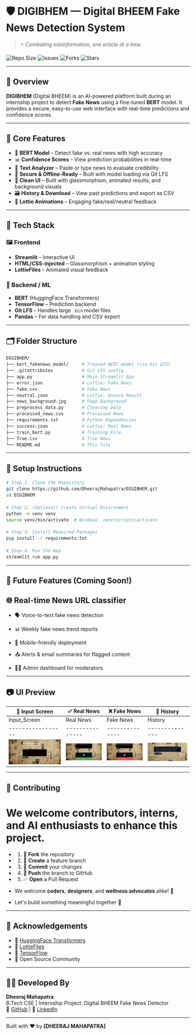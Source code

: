# 🛡️ DIGIBHEM — Digital BHEEM Fake News Detection System

> ⚡ *Combating misinformation, one article at a time.*

![Repo Size](https://img.shields.io/github/repo-size/DheerajMahapatra/DIGIBHEM)
![Issues](https://img.shields.io/github/issues/DheerajMahapatra/DIGIBHEM)
![Forks](https://img.shields.io/github/forks/DheerajMahapatra/DIGIBHEM?style=social)
![Stars](https://img.shields.io/github/stars/DheerajMahapatra/DIGIBHEM?style=social)

---

## 🧠 Overview

**DIGIBHEM** (Digital BHEEM) is an AI-powered platform built during an internship project to detect **Fake News** using a fine-tuned **BERT** model. It provides a secure, easy-to-use web interface with real-time predictions and confidence scores.

---

## 🎯 Core Features

- 🧠 **BERT Model** – Detect fake vs. real news with high accuracy  
- 📊 **Confidence Scores** – View prediction probabilities in real-time  
- 🧾 **Text Analyzer** – Paste or type news to evaluate credibility  
- 🔐 **Secure & Offline-Ready** – Built with model loading via Git LFS  
- 🧬 **Clean UI** – Built with glassmorphism, animated results, and background visuals  
- 🗃️ **History & Download** – View past predictions and export as CSV  
- 🎥 **Lottie Animations** – Engaging fake/real/neutral feedback

---

## 🚀 Tech Stack

### 🖼 Frontend

- **Streamlit** – Interactive UI
- **HTML/CSS-injected** – Glassmorphism + animation styling
- **LottieFiles** – Animated visual feedback

### 🧠 Backend / ML

- **BERT** (HuggingFace Transformers)  
- **TensorFlow** – Prediction backend  
- **Git LFS** – Handles large `.bin` model files  
- **Pandas** – For data handling and CSV export

---

## 🗂️ Folder Structure

```bash
DIGIBHEM/
├── bert_fakenews_model/     # Trained BERT model (via Git LFS)
├── .gitattributes           # Git LFS config
├── app.py                   # Main Streamlit App
├── error.json               # Lottie: Fake News
├── fake.csv                 # Fake News
├── neutral.json             # Lottie: Unsure Result
├── news_background.jpg      # Page Background
├── preprocess_data.py       # Cleaning Data
├── processed_news.csv       # Processed News 
├── requirements.txt         # Python Dependencies
├── success.json             # Lottie: Real News
├── train_bert.py            # Training File
├── True.csv                 # True News
└── README.md                # This file
```
---
## 🔧 Setup Instructions

```bash
# Step 1: Clone the Repository
git clone https://github.com/DheerajMahapatra/DIGIBHEM.git
cd DIGIBHEM

# Step 2: (Optional) Create Virtual Environment
python -m venv venv
source venv/bin/activate  # Windows: venv\Scripts\activate

# Step 3: Install Required Packages
pip install -r requirements.txt

# Step 4: Run the App
streamlit run app.py
```
---

## 🧪 Future Features (Coming Soon!)
## 🌐 Real-time News URL classifier

- 🗣️ Voice-to-text fake news detection

- 📊 Weekly fake news trend reports

- 📱 Mobile-friendly deployment

- 📤 Alerts & email summaries for flagged content

- 🧑‍⚖️ Admin dashboard for moderators
---
## 📷 UI Preview
| 🧠 Input Screen | ✅ Real News |	❌ Fake News |	📜 History |
|-----------------|---------------|--------------|--------------|
|  Input_Screen   |   Real News   |	  Fake News  |	  History   |
|-----------------|---------------|--------------|--------------|
| ![Input_SCreen](https://raw.githubusercontent.com/DheerajMahapatra/DIGIBHEM/main/Images/Input_Screen.jpg) | ![Real_News](https://raw.githubusercontent.com/DheerajMahapatra/DIGIBHEM/main/Images/Real_News.jpg) | ![Fake_News](https://raw.githubusercontent.com/DheerajMahapatra/DIGIBHEM/main/Images/Fake_News.jpg) | ![History](https://raw.githubusercontent.com/DheerajMahapatra/DIGIBHEM/main/Images/History.jpg) |

---

## 🤝 Contributing
# We welcome contributors, interns, and AI enthusiasts to enhance this project.

- 1. 🍴 **Fork** the repository
- 2. 🌿 **Create** a feature branch
- 3. 💾 **Commit** your changes
- 4. 🚀 **Push** the branch to GitHub
- 5. ✅ **Open** a Pull Request

- We welcome **coders**, **designers**, and **wellness advocates** alike! 🙌
- Let's build something meaningful together 💙

---

## 🙏 Acknowledgements

- 🤖 [HuggingFace Transformers](https://huggingface.co/)
- 🎨 [LottieFiles](https://lottiefiles.com/)
- 🧠 [TensorFlow](https://www.tensorflow.org/)
- 🧩 Open Source Community
  
---

## 👨‍💻 Developed By  
**Dheeraj Mahapatra**  
B.Tech CSE | Internship Project: Digital BHEEM Fake News Detector  
🔗 [GitHub](https://github.com/DheerajMahapatra) | 💼 [LinkedIn](https://linkedin.com/in/dheeraj-mahapatra-49b86128a/)

---

Built with ❤️ by **[DHEERAJ MAHAPATRA]**

